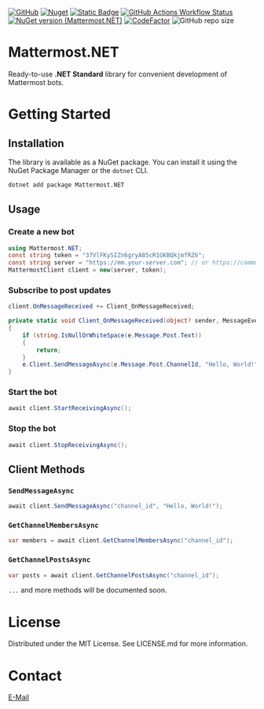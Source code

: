[![GitHub](https://img.shields.io/github/license/bvdcode/Mattermost.NET)](https://github.com/bvdcode/Mattermost.NET/blob/main/LICENSE.md)
[![Nuget](https://img.shields.io/nuget/dt/Mattermost.NET?color=%239100ff)](https://www.nuget.org/packages/Mattermost.NET/)
[![Static Badge](https://img.shields.io/badge/fuget-f88445?logo=readme&logoColor=white)](https://www.fuget.org/packages/Mattermost.NET)
[![GitHub Actions Workflow Status](https://img.shields.io/github/actions/workflow/status/bvdcode/Mattermost.NET/.github%2Fworkflows%2Fpublish-release.yml)](https://github.com/bvdcode/Mattermost.NET/actions)
[![NuGet version (Mattermost.NET)](https://img.shields.io/nuget/v/Mattermost.NET.svg?style=flat-square&label=stable)](https://www.nuget.org/packages/Mattermost.NET/)
[![CodeFactor](https://www.codefactor.io/repository/github/bvdcode/Mattermost.NET/badge)](https://www.codefactor.io/repository/github/bvdcode/Mattermost.NET)
![GitHub repo size](https://img.shields.io/github/repo-size/bvdcode/Mattermost.NET)

<a id="readme-top"></a>

# Mattermost.NET

Ready-to-use **.NET Standard** library for convenient development of Mattermost bots.

# Getting Started

## Installation

The library is available as a NuGet package. You can install it using the NuGet Package Manager or the `dotnet` CLI.

```bash
dotnet add package Mattermost.NET
```

## Usage

### Create a new bot

```csharp
using Mattermost.NET;
const string token = "37VlFKySIZn6gryA85cR1GKBQkjmfRZ6";
const string server = "https://mm.your-server.com"; // or https://community.mattermost.com by default
MattermostClient client = new(server, token);
```

### Subscribe to post updates

```csharp
client.OnMessageReceived += Client_OnMessageReceived;

private static void Client_OnMessageReceived(object? sender, MessageEventArgs e)
{
    if (string.IsNullOrWhiteSpace(e.Message.Post.Text))
    {
        return;
    }
    e.Client.SendMessageAsync(e.Message.Post.ChannelId, "Hello, World!");
}
```

### Start the bot

```csharp
await client.StartReceivingAsync();
```

### Stop the bot

```csharp
await client.StopReceivingAsync();
```

## Client Methods

### `SendMessageAsync`

```csharp
await client.SendMessageAsync("channel_id", "Hello, World!");
```

### `GetChannelMembersAsync`

```csharp
var members = await client.GetChannelMembersAsync("channel_id");
```

### `GetChannelPostsAsync`

```csharp
var posts = await client.GetChannelPostsAsync("channel_id");
```

`...` and more methods will be documented soon.

# License

Distributed under the MIT License. See LICENSE.md for more information.

# Contact

[E-Mail](mailto:github-mattermost-net@belov.us)
